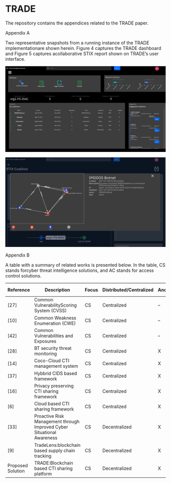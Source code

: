 # TRADE
The repository contains the appendices related to the TRADE paper.

Appendix A

Two representative snapshots from a running instance of the TRADE implementationare shown herein. Figure 4 captures the TRADE dashboard and Figure 5 captures acollaborative STIX report shown on TRADE’s user interface.

![Dashboard](images/dashboard.jpeg)

![STIX Report](images/stix.jpeg)

Appendix B

A table with a summary of related works is presented below. In the table, CS stands forcyber threat intelligence solutions, and AC stands for access control solutions.

|Reference|Description|Focus|Distributed/Centralized|Anonymity|Transparency|Accountability|Integration|Data Control|
|---------|-----------|-----|-----------------------|---------|------------|--------------|-----------|------------|
|  [27]   | Common VulnerabilityScoring System (CVSS) | CS | Centralized | – | X | – | – | – |
|  [10]   | Common Weakness Enumeration (CWE) | CS | Centralized | – | X | – | – | – |
|  [42]   | Common Vulnerabilities and Exposures | CS | Centralized | – | X | – | – | – |
|  [28]   | BT security threat monitoring | CS | Centralized | X | X | – | – | X |
|  [14]   | Coco-Cloud CTI management system | CS | Centralized | X | X | – | – | X |
|  [37]   | Hybbrid CIDS based framework | CS | Centralized | X | – | – | – | X |
|  [16]   | Privacy preserving CTI sharing framework | CS | Centralized | X | – | – | – | – |
|  [6]    | Cloud based CTI sharing framework | CS | Centralized | X | – | – | X | – |
|  [33]   | Proactive Risk Management through Improved Cyber Situational Awareness | CS | Decentralized | X | X | – | – | – |
|  [9]    | TradeLens:blockchain based supply chain tracking | CS | Decentralized | X | X | – | – | – |
|Proposed Solution | TRADE:Blockchain based CTI sharing platform | CS | Decentralized | X | X | X | X | X |
